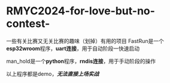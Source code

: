 # RMYC2024-for-love-but-no-contest-
一些有关比赛又无关比赛的趣味（划掉）有用的项目
FastRun是一个**esp32wroom**程序，**uart连接**，用于自动阶段一快速启动

man_hold是一个**python**程序，**rndis连接**，用于手动阶段的操作

以上程序都是demo，***无法直接上场实战***
